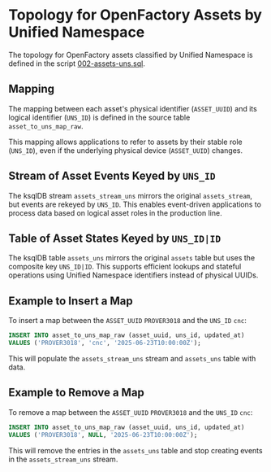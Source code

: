 # Topology for OpenFactory Assets by Unified Namespace

The topology for OpenFactory assets classified by Unified Namespace is defined in the script [002-assets-uns.sql](002-assets-uns.sql).

## Mapping

The mapping between each asset's physical identifier (`ASSET_UUID`) and its logical identifier (`UNS_ID`) is defined in the source table `asset_to_uns_map_raw`.

This mapping allows applications to refer to assets by their stable role (`UNS_ID`), even if the underlying physical device (`ASSET_UUID`) changes.

## Stream of Asset Events Keyed by `UNS_ID`

The ksqlDB stream `assets_stream_uns` mirrors the original `assets_stream`, but events are rekeyed by `UNS_ID`.
This enables event-driven applications to process data based on logical asset roles in the production line.

## Table of Asset States Keyed by `UNS_ID|ID`

The ksqlDB table `assets_uns` mirrors the original `assets` table but uses the composite key `UNS_ID|ID`.
This supports efficient lookups and stateful operations using Unified Namespace identifiers instead of physical UUIDs.

## Example to Insert a Map
To insert a map between the `ASSET_UUID` `PROVER3018` and the `UNS_ID` `cnc`:
```sql
INSERT INTO asset_to_uns_map_raw (asset_uuid, uns_id, updated_at) 
VALUES ('PROVER3018', 'cnc', '2025-06-23T10:00:00Z');
```
This will populate the `assets_stream_uns` stream and `assets_uns` table with data.

## Example to Remove a Map
To remove a map between the `ASSET_UUID` `PROVER3018` and the `UNS_ID` `cnc`:
```sql
INSERT INTO asset_to_uns_map_raw (asset_uuid, uns_id, updated_at) 
VALUES ('PROVER3018', NULL, '2025-06-23T10:00:00Z');
```
This will remove the entries in the `assets_uns` table and stop creating events in the `assets_stream_uns` stream.
